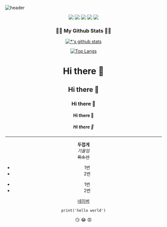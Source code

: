 ![header](https://capsule-render.vercel.app/api?type=rect&text=YEJUPARK&fontAlign=70&theme&descAlign=60&descAlignY=50&theme=radical)

<div align="center">
<img src="https://img.shields.io/badge/Javascript-ffb13b?style=flat-square&logo=javascript&logoColor=white"/></a>
<img src="https://img.shields.io/badge/Java-007396?style=flat-square&logo=Java&logoColor=white"/></a>
<img src="https://img.shields.io/badge/Python-3766AB?style=flat-square&logo=Python&logoColor=white"/></a>
<img src="https://img.shields.io/badge/Mysql-E6B91E?style=flat-square&logo=MySql&logoColor=white"/></a>
<img src="https://img.shields.io/badge/Django-092E20?style=flat-square&logo=Django&logoColor=white"/></a>

<h3 align="center">👩‍💻 My Github Stats 👩‍💻</h3>
  
[![*'s github stats](https://github-readme-stats.vercel.app/api?username=yejuPark)](https://github.com/yejuPark)

[![Top Langs](https://github-readme-stats.vercel.app/api/top-langs/?username=yejuPark)](https://github.com/yejuPark/github-readme-stats)
# Hi there 👋
## Hi there 👋
### Hi there 👋
#### Hi there 👋
##### Hi there 👋
---
**두껍게**  <br>
*기울임* <br>
~~취소선~~  <br>
* 1번
* 2번
- 1번
- 2번

[네이버](https://naver.com)

```
print('hello world')
```

:smirk:
:joy:
:rage:
